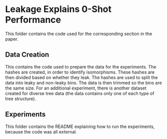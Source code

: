 # Leakage Explains 0-Shot Performance
This folder contains the code used for the corresponding section in the paper.

## Data Creation
This contains the code used to prepare the data for the experiments. The hashes are created, in order to identify isomorphisms. 
These hashes are then divided based on whether they leak. The hashes are used to split the data into leaky and non-leaky bins.
The data is then trimmed so the bins are the same size. 
For an additional experiment, there is another dataset created for diverse tree data (the data contains only one of each type of tree structure).

## Experiments
This folder contains the README explaining how to run the experiments, because the code was all external.
